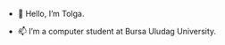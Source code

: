 - 👋 Hello, I’m Tolga.

- 📫 I’m a computer student at Bursa Uludag University.

<!---
bekdo/bekdo is a ✨ special ✨ repository because its `README.md` (this file) appears on your GitHub profile.
You can click the Preview link to take a look at your changes.
--->
